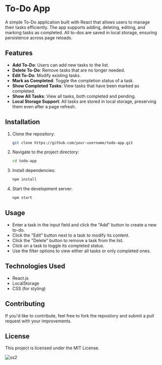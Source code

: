 # To-Do App

A simple To-Do application built with React that allows users to manage their tasks efficiently. The app supports adding, deleting, editing, and marking tasks as completed. All to-dos are saved in local storage, ensuring persistence across page reloads.

## Features

- **Add To-Do**: Users can add new tasks to the list.
- **Delete To-Do**: Remove tasks that are no longer needed.
- **Edit To-Do**: Modify existing tasks.
- **Mark as Completed**: Toggle the completion status of a task.
- **Show Completed Tasks**: View tasks that have been marked as completed.
- **Show All Tasks**: View all tasks, both completed and pending.
- **Local Storage Support**: All tasks are stored in local storage, preserving them even after a page refresh.

## Installation

1. Clone the repository:
   ```sh
   git clone https://github.com/your-username/todo-app.git
   ```
2. Navigate to the project directory:
   ```sh
   cd todo-app
   ```
3. Install dependencies:
   ```sh
   npm install
   ```
4. Start the development server:
   ```sh
   npm start
   ```

## Usage

- Enter a task in the input field and click the "Add" button to create a new to-do.
- Click the "Edit" button next to a task to modify its content.
- Click the "Delete" button to remove a task from the list.
- Click on a task to toggle its completed status.
- Use the filter options to view either all tasks or only completed ones.

## Technologies Used

- React.js
- LocalStorage
- CSS (for styling)

## Contributing

If you'd like to contribute, feel free to fork the repository and submit a pull request with your improvements.

## License

This project is licensed under the MIT License.



![ss2](https://github.com/user-attachments/assets/59b539bb-3b08-42b2-aed6-f12bac24ec89)
